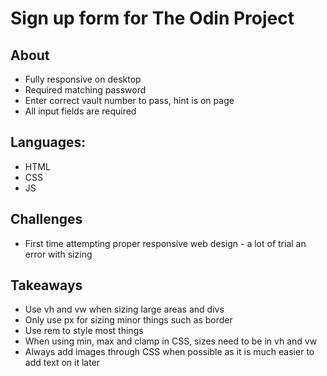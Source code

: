 <h1>Sign up form for The Odin Project </h1>

<h2>About</h2>
<ul>
    <li>Fully responsive on desktop</li>
    <li>Required matching password</li>
    <li>Enter correct vault number to pass, hint is on page</li>
    <li>All input fields are required</li>

</ul>
<h2>Languages:</h2>
<ul>
    <li>HTML</li>
    <li>CSS</li>
    <li>JS</li>
</ul>
<h2>Challenges</h2>
<ul>
    <li>First time attempting proper responsive web design - a lot of trial an error with sizing</li>
</ul>
<h2>Takeaways</h2>
<ul>
    <li>Use vh and vw when sizing large areas and divs</li>
    <li>Only use px for sizing minor things such as border</li>
    <li>Use rem to style most things</li>
    <li>When using min, max and clamp in CSS, sizes need to be in vh and vw</li>
    <li>Always add images through CSS when possible as it is much easier to add text on it later</li>
</ul>

